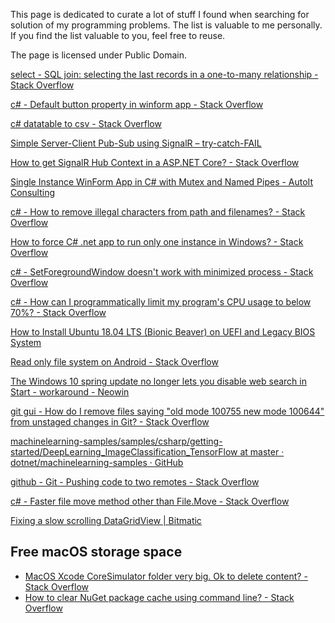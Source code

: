 This page is dedicated to curate a lot of stuff I found when searching for solution of my programming problems.
The list is valuable to me personally.
If you find the list valuable to you, feel free to reuse.

The page is licensed under Public Domain.

[select - SQL join: selecting the last records in a one-to-many relationship - Stack Overflow](https://stackoverflow.com/a/2111420)

[c# - Default button property in winform app - Stack Overflow](https://stackoverflow.com/a/4280232)

[c# datatable to csv - Stack Overflow](https://stackoverflow.com/a/4959869)

[Simple Server-Client Pub-Sub using SignalR &#8211; try-catch-FAIL](https://www.trycatchfail.com/2015/04/06/simple-server-client-pub-sub-using-signalr/)

[How to get SignalR Hub Context in a ASP.NET Core? - Stack Overflow](https://stackoverflow.com/a/46319153)

[Single Instance WinForm App in C# with Mutex and Named Pipes - AutoIt Consulting](https://www.autoitconsulting.com/site/development/single-instance-winform-app-csharp-mutex-named-pipes/)

[c# - How to remove illegal characters from path and filenames? - Stack Overflow](https://stackoverflow.com/a/23182807)

[How to force C# .net app to run only one instance in Windows? - Stack Overflow](https://stackoverflow.com/a/184143)

[c# - SetForegroundWindow doesn&#39;t work with minimized process - Stack Overflow](https://stackoverflow.com/a/27449582)

[c# - How can I programmatically limit my program&#39;s CPU usage to below 70%? - Stack Overflow](https://stackoverflow.com/a/27162528)

[How to Install Ubuntu 18.04 LTS (Bionic Beaver) on UEFI and Legacy BIOS System](https://www.itzgeek.com/how-tos/linux/ubuntu-how-tos/how-to-install-ubuntu-18-04-lts-bionic-beaver-on-uefi-and-legacy-bios-system.html)

[Read only file system on Android - Stack Overflow](https://stackoverflow.com/questions/6066030/read-only-file-system-on-android)

[The Windows 10 spring update no longer lets you disable web search in Start - workaround - Neowin](https://www.neowin.net/news/the-windows-10-spring-update-no-longer-lets-you-disable-web-search-in-start/)

[git gui - How do I remove files saying &quot;old mode 100755 new mode 100644&quot; from unstaged changes in Git? - Stack Overflow](https://stackoverflow.com/a/1257613/2640559)

[machinelearning-samples/samples/csharp/getting-started/DeepLearning_ImageClassification_TensorFlow at master · dotnet/machinelearning-samples · GitHub](https://github.com/dotnet/machinelearning-samples/tree/master/samples/csharp/getting-started/DeepLearning_ImageClassification_TensorFlow)

[github - Git - Pushing code to two remotes - Stack Overflow](https://stackoverflow.com/a/14290145/2640559)

[c# - Faster file move method other than File.Move - Stack Overflow](https://stackoverflow.com/a/18987514)

[Fixing a slow scrolling DataGridView \| Bitmatic](http://bitmatic.com/c/fixing-a-slow-scrolling-datagridview)

## Free macOS storage space

- [MacOS Xcode CoreSimulator folder very big. Ok to delete content? - Stack Overflow](https://stackoverflow.com/a/36305450)
- [How to clear NuGet package cache using command line? - Stack Overflow](https://stackoverflow.com/a/34935038)
